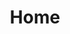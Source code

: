 ---
home: true
icon: iconfont icon-home
title: Home
heroImage: /logo.svg
heroText: OpenList
tagline: 🗂️ 一个支持多种存储的文件列表程序</br>&emsp;&nbsp;&nbsp;使用 Gin 和 Solidjs 开发
heroStyle:
  min-height: 550px
actions:
  - text: 开始💡
    link: /zh/guide/
    type: primary

  - text: Github🌱
    link: https://github.com/OpenListTeam/OpenList

highlights:
- header: 为什么选择 OpenList
  features:
  - title: 使用简单
    icon: iconfont icon-light
    details: OpenList 从一开始就设计为易于安装，并且可以在所有平台上使用。

  - title: 多种存储
    icon: iconfont icon-storage
    details: OpenList 支持多个存储提供商，包括本地存储、阿里云盘、OneDrive、Google Drive 等，且易于拓展。

  - title: 支持 WebDAV
    icon: iconfont icon-waline
    details: OpenList 支持所有 WebDAV 存储，这是一种用于访问文件的标准。

  - title: 黑暗模式
    icon: iconfont icon-contrast
    details: 自由切换明暗模式

  - title: 受保护的路由
    icon: iconfont icon-token
    details: 为特定路径添加密码保护和身份验证

  - title: 文件预览
    icon: iconfont icon-preview
    details: 支持视频、音频、文档、PDF、图片预览等，甚至支持 ipa 安装

  - title: 打包下载/批量下载
    icon: iconfont icon-cache
    details: 使用浏览器的 stream api 支持打包下载，无需使用服务器 / 使用Aria2进行批量下载支持文件夹

  - title: 单点登录
    icon: font-icon icon fa-solid fa-repeat-1
    details: 使用单点登录快速登录OpenList

  - title: 自动注册OpenList帐号
    icon: fa-solid fa-file-user
    details: 使用单点登录自动注册为OpenList帐号快速注册

  - title: 离线下载
    icon: fa-solid fa-folder-arrow-down
    details: 将种子内容离线下载到指定的目录內,需要苛刻的网络环境

  - title: 保险箱加密/解密 文件
    icon: fa-solid fa-binary-lock
    details: 任何人都可以安全地将加密数据存储在远程存储提供商上。数据存储在保险箱中，提供商只能看到保险箱，看不到您的数据。

  - title: 更多新功能
    icon: iconfont icon-more
    details: 包括文本编辑器、README/HTML 渲染、文件永久链接、Cloudflare Workers 代理等

- header: 在 OpenList 中挂载你想要的网盘
  description: 我们使用了标准的网盘 API 规范，为你整合了这些网盘。</br>本软件及指南是一个开源项目，不持有以下任何商标。</br>所有商标均为其各自所有者的财产。
  image: 
  bgImage: /img/bg/9-light.svg
  bgImageDark: /img/bg/9-dark.svg
  features:
    - title: 阿里云盘
      icon: /img/storegeico/favicon-www.alipan.com-2-64x64.png
      # details: 分享链接
      link: /zh/guide/drivers/aliyundrive_open.md
    - title: 百度云盘
      icon: /img/storegeico/pan.baidu.com.png
      details: 
      link: /zh/guide/drivers/baidu.md
    - title: 123网盘
      icon: /img/storegeico/www.123pan.com.ico
      # details: 云盘/分享/直链
      link: /zh/guide/drivers/123.md
    - title: 夸克网盘
      icon: /img/storegeico/pan.quark.cn128.ico
      # details: TV 版
      link: /zh/guide/drivers/quark.md
    - title: OneDrive
      icon: /img/storegeico/odbfavicon.ico
      # details: 国际版 世纪互联
      link: /zh/guide/drivers/onedrive.md
    - title: GoogleDrive
      icon: /img/storegeico/drive.google.com32.png
      details: 
      link: /zh/guide/drivers/googledrive.md
    - title: Mega
      icon: /img/storegeico/mega.nz.ico
      details: 
      link: /zh/guide/drivers/mega.md
    - title: 115网盘
      icon: /img/storegeico/115.ico
      details: 
      link: /zh/guide/drivers/115_open.md
    - title: 电信天翼云盘
      icon: /img/storegeico/favicon-cloud.dlife.cn.ico
      details: 
      link: /zh/guide/drivers/189.md
    - title: 中国移动云盘
      icon: /img/storegeico/yun.139.com.png
      details: 
      link: /zh/guide/drivers/139.md
    - title: 中国联通云盘
      icon: /img/storegeico/pan.wo.cn.ico
      details: 
      link: /zh/guide/drivers/wopan.md
    - title: 四川电信魔盘
      icon: /img/storegeico/mopan.sc.189.cn.ico
      details: 
      link: /zh/guide/drivers/mopan.md
    - title: 迅雷网盘
      icon: /img/storegeico/pan.xunlei.ico
      # details: X / 浏览器
      link: /zh/guide/drivers/thunder.md
    - title: PikPak
      icon: /img/storegeico/pikpak.com.png
      # details: 分享链接
      link: /zh/guide/drivers/pikpak.md
    - title: 谷歌相册
      icon: /img/storegeico/photos.google.com96.png
      details: 
      link: /zh/guide/drivers/googlephotos.md
    - title: 一刻相册
      icon: /img/storegeico/photo.baidu.com.ico
      details: 
      link: /zh/guide/drivers/baidu.photo.md
    - title: 蓝奏云
      icon: /img/storegeico/up.woozooo.com.ico
      # details: 蓝奏云优享版
      link: /zh/guide/drivers/lanzou.md
    - title: UC网盘
      icon: /img/storegeico/drive.uc.cn.png
      # details: TV
      link: /zh/guide/drivers/uc.md
    - title: Dropbox
      icon: /img/storegeico/dropbox.comfavicon32.ico
      details: 
      link: /zh/guide/drivers/dropbox.md
    - title: 腾讯微云
      icon: /img/storegeico/www.weiyun.com.png
      details: 
      link: /zh/guide/drivers/weiyun.md
    - title: TeraBox
      icon: /img/storegeico/www.terabox.ico
      details: 
      link: /zh/guide/drivers/Terabox.md
    - title: Teambition
      icon: /img/storegeico/teambition.com.ico
      details: 
      link: /zh/guide/drivers/teambition.md
    - title: 分秒帧
      icon: /img/storegeico/www.mediatrack.cn.ico
      details: 
      link: /zh/guide/drivers/mediatrack.md
    - title: Yandex.Disk
      icon: /img/storegeico/360.yandex.com.png
      details: 
      link: /zh/guide/drivers/yandex.md
    - title: 小飞机网盘
      icon: /img/storegeico/www.feejii.com.ico
      details: 
      link: /zh/guide/drivers/feiji.md
    - title: 又拍云存储
      icon: /img/storegeico/www.upyun.com.png
      details: 
      link: /zh/guide/drivers/uss.md
    - title: Trainbit
      icon: /img/storegeico/teambition.com.ico
      details: 
      link: /zh/guide/drivers/Trainbit.md
    - title: 超星星小组盘
      icon: /img/storegeico/v9.chaoxing.com.png
      details: 
      link: /zh/guide/drivers/chaoxing.md
    - title: 曲奇云盘
      icon: /img/storegeico/quqi.com.ico
      details: 
      link: /zh/guide/drivers/quqi.md
    - title: 6盘
      icon: /img/storegeico/www.6pan.vip.png
      details: 
      link: /zh/guide/drivers/halalcloud.md
    - title: 网易云音乐云盘
      icon: /img/storegeico/music.163.com.ico
      details: 
      link: /zh/guide/drivers/163music.md
    - title: GitHub
      icon: /img/storegeico/favicon-github.com-3-32x32.svg
      details: 
      link: /zh/guide/drivers/github.md
- header: 或是这些自建存储
  description: 
  image: /assets/image/ui.svg
  bgImage: /img/bg/9-light.svg
  bgImageDark: /img/bg/9-dark.svg
  features:
    - title: 本地存储
      icon: icon-park-outline:cloud-storage
      details: 
      link: /zh/guide/drivers/local.md
    - title: FTP/SFTP
      icon: hugeicons:internet
      details: 
      link: /zh/guide/drivers/ftp.md
    - title: S3 对象存储
      icon: clarity:storage-solid-badged
      details: 
      link: /zh/guide/drivers/s3.md
    - title: SMB
      icon: clarity:storage-solid
      details: 
      link: /zh/guide/drivers/SMB.md
    - title: WebDAV
      icon: fluent-mdl2:internet-sharing
      details: 
      link: /zh/guide/drivers/webdav.md
    - title: IPFS
      icon: carbon:storage-request
      details: 
      link: 
    - title: 联想家庭储存
      icon: /img/storegeico/pc.lenovo.com.cn.png
      details: 
      link: /zh/guide/drivers/lenovonasshare.md
    - title: 多吉云
      icon: /img/storegeico/www.dogecloud.com.png
      details: 
      link: /zh/guide/drivers/s3.md#添加对象存储示例及官方文档
    - title: Seafile
      icon: /img/storegeico/www.seafile.com.png
      # details: 自建同步盘
      link: /zh/guide/drivers/Seafile.md
    - title: Cloudreve
      icon: /img/storegeico/cloudreve.org.ico
      # details: 自建备份盘
      link: /zh/guide/drivers/cloudreve_v4.md
    - title: Misskey
      icon: /img/storegeico/misskey-hub.net.svg
      # details: 去中心化平台
      link: /zh/guide/drivers/misskey.md
- header: 我们还有这些功能
  description: 
  image: 
  bgImage: /img/bg/9-light.svg
  bgImageDark: /img/bg/9-dark.svg
  highlights:
    - title: 别名（alias）
      icon: iconfont icon-state
      details: 将不同网盘的文件合并展示
      link: 
    - title: 加密（Crypt）
      icon: iconfont icon-state
      details: 云盘自动加解密
      link: 
    - title: 地址树（UrlTree）
      icon: iconfont icon-state
      details: 挂载单个文件链接
      link: /zh/guide/drivers/UrlTree.md

copyright: AGPL-3.0 Licensed | Copyright © 2022-present The OpenList Team
# footer: 
---